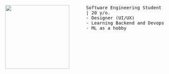 <p float="left">
   <img src="https://i.ibb.co/Ps9gQQy9/idk.png" width="200" align="left" style="padding-right: 50px;">
  <p float="left">
    <samp>
      Software Engineering Student | 20 y/o.
      <br>
      - Designer (UI/UX)
       <br>
      - Learning Backend and Devops
      <br>
      - ML as a hobby
      </samp>
  </p>
</p>

